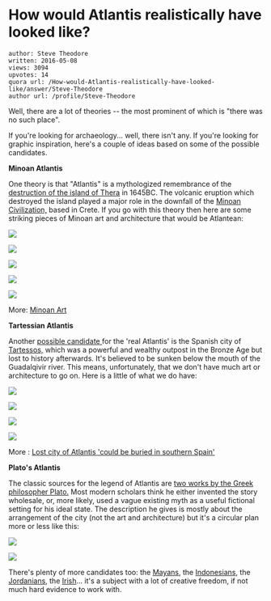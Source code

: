 # How would Atlantis realistically have looked like?

	author: Steve Theodore
	written: 2016-05-08
	views: 3094
	upvotes: 14
	quora url: /How-would-Atlantis-realistically-have-looked-like/answer/Steve-Theodore
	author url: /profile/Steve-Theodore


Well, there are a lot of theories -- the most prominent of which is "there was no such place". 

 If you're looking for archaeology... well, there isn't any. If you're looking for graphic inspiration, here's a couple of ideas based on some of the possible candidates.

__Minoan Atlantis__ 

One theory is that "Atlantis" is a mythologized remembrance of the [destruction of the island of Thera](http://www.historymuseum.ca/cmc/exhibitions/civil/greece/gr1040e.shtml) in 1645BC. The volcanic eruption which destroyed the island played a major role in the downfall of the [Minoan Civilization,](http://www.ancient.eu/Minoan_Civilization/) based in Crete. If you go with this theory then here are some striking pieces of Minoan art and architecture that would be Atlantean:

![](https://qph.fs.quoracdn.net/main-qimg-5da8569c2b09d8472673e0934d8565cc)

![](https://qph.fs.quoracdn.net/main-qimg-6534907dc7a9b994db54955de07798e6)

![](https://qph.fs.quoracdn.net/main-qimg-7aa2e9ef6528bd99202b2b1a5638e844-c)

![](https://qph.fs.quoracdn.net/main-qimg-455c5c5fe8e094d2d0e5c6ecf7018181-c)

![](https://qph.fs.quoracdn.net/main-qimg-da58fcfaed6cf0884206be43c6482626)

More: [Minoan Art](http://ancient-greece.org/art/minoan-art.html)

 __Tartessian Atlantis__ 

Another [possible candidate ](http://www.science20.com/science_20/blog/lost_city_atlantis_found_spain-77166) for the 'real Atlantis' is the Spanish city of [Tartessos,](http://www.ancient.eu/tartessos/) which was a powerful and wealthy outpost in the Bronze Age but lost to history afterwards. It's believed to be sunken below the mouth of the Guadalqivir river. This means, unfortunately, that we don't have much art or architecture to go on. Here is a little of what we do have:

![](https://qph.fs.quoracdn.net/main-qimg-d8d95515971413d55f8967b7e20815be)

![](https://qph.fs.quoracdn.net/main-qimg-84d9df152104b3ba95e52edb245a80fa-c)

![](https://qph.fs.quoracdn.net/main-qimg-dd661e196d2b7562f92aa3e9affed0c3-c)

![](https://qph.fs.quoracdn.net/main-qimg-b441c77fec3342c14b585e9480e077ab-c)

 More : [Lost city of Atlantis 'could be buried in southern Spain' ](http://www.telegraph.co.uk/news/worldnews/europe/spain/7019522/Lost-city-of-Atlantis-could-be-buried-in-southern-Spain.html)

__Plato's Atlantis__ 

The classic sources for the legend of Atlantis are [two works by the Greek philosopher Plato.](http://www.activemind.com/Mysterious/topics/atlantis/timaeus_and_critias.html) Most modern scholars think he either invented the story wholesale, or, more likely, used a vague existing myth as a useful fictional setting for his ideal state. The description he gives is mostly about the arrangement of the city (not the art and architecture) but it's a circular plan more or less like this:

![](https://qph.fs.quoracdn.net/main-qimg-9dc9a8ceca877026e5b3183ab9162755-c)

![](https://qph.fs.quoracdn.net/main-qimg-7606da6b592c1e492e9ae961c618a781-c)

There's plenty of more candidates too: the [Mayans](http://www.huffingtonpost.com/maria-popova/abstracting-atlantis-scie_b_589049.html), the [Indonesians](http://atlantipedia.ie/samples/natawidjaja-danny-hilman-n/), the [Jordanians](http://abcnews.go.com/International/atlantis-sand-unlocking-mysteries-petra/story?id=17520115), the [Irish](http://www.abovetopsecret.com/forum/thread686129/pg1)... it's a subject with a lot of creative freedom, if not much hard evidence to work with.

